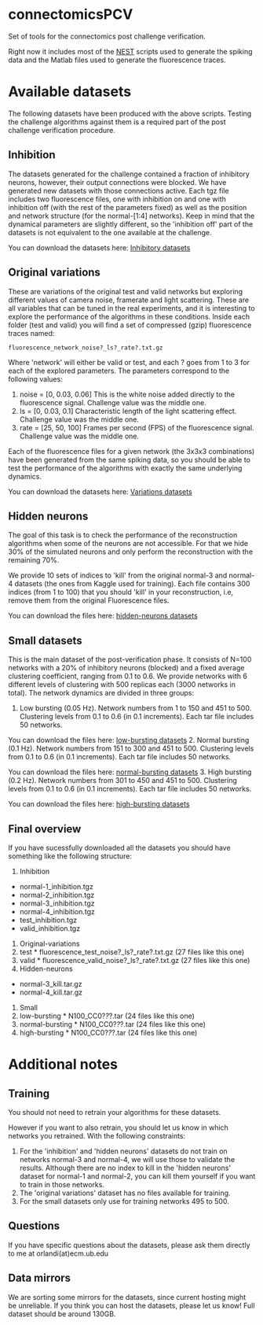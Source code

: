 connectomicsPCV
===============

Set of tools for the connectomics post challenge verification.

Right now it includes most of the [NEST](http://www.nest-initiative.org/) scripts used to generate the spiking data and the Matlab files used to generate the fluorescence traces.

Available datasets
==================
The following datasets have been produced with the above scripts. Testing the challenge algorithms against them is a required part of the post challenge verification procedure.

Inhibition
----------
The datasets generated for the challenge contained a fraction of inhibitory neurons, however, their output connections were blocked. We have generated new datasets with those connections active. Each tgz file includes two fluorescence files, one with inhibition on and one with inhibition off (with the rest of the parameters fixed) as well as the position and network structure (for the normal-[1:4] networks). Keep in mind that the dynamical parameters are slightly different, so the 'inhibition off' part of the datasets is not equivalent to the one available at the challenge.

You can download the datasets here:
[Inhibitory datasets](https://drive.google.com/folderview?id=0B9paVWGXEHk_MW01OW5yUm9HUm8&usp=drive_web)

Original variations
-------------------
These are variations of the original test and valid networks but exploring different values of camera noise, framerate and light scattering. These are all variables that can be tuned in the real experiments, and it is interesting to explore the performance of the algorithms in these conditions.
Inside each folder (test and valid) you will find a set of compressed (gzip) fluorescence traces named:

    fluorescence_network_noise?_ls?_rate?.txt.gz

Where 'network' will either be valid or test, and each ? goes from 1 to 3 for each of the explored parameters. The parameters correspond to the following values:

1. noise = [0, 0.03, 0.06] This is the white noise added directly to the fluorescence signal. Challenge value was the middle one.
2. ls = [0, 0.03, 0.1] Characteristic length of the light scattering effect. Challenge value was the middle one.
3. rate = [25, 50, 100] Frames per second (FPS) of the fluorescence signal. Challenge value was the middle one.

Each of the fluorescence files for a given network (the 3x3x3 combinations) have been generated from the same spiking data, so you should be able to test the performance of the algorithms with exactly the same underlying dynamics.

You can download the datasets here:
[Variations datasets](https://drive.google.com/folderview?id=0B9paVWGXEHk_a1NvY3JtX1VXcHc&usp=drive_web)


Hidden neurons
--------------
The goal of this task is to check the performance of the reconstruction
algorithms when some of the neurons are not accessible. For that we hide
30% of the simulated neurons and only perform the reconstruction with
the remaining 70%.

We provide 10 sets of indices to 'kill' from the original normal-3 and
normal-4 datasets (the ones from Kaggle used for training). Each
file contains 300 indices (from 1 to 100) that you should 'kill' in your
reconstruction, i.e, remove them from the original Fluorescence files.

You can download the files here:
[hidden-neurons datasets](https://drive.google.com/folderview?id=0B9paVWGXEHk_VzdKR1ZtYm50TUE&usp=sharing)


Small datasets
--------------
This is the main dataset of the post-verification phase. It consists of N=100 networks with a 20% of inhibitory neurons (blocked) and a fixed average clustering coefficient, ranging from 0.1 to 0.6. We provide networks with 6 different levels of clustering with 500 replicas each (3000 networks in total). The network dynamics are divided in three groups: 

1. Low bursting (0.05 Hz). Network numbers from 1 to 150 and 451 to 500. Clustering levels from 0.1 to 0.6 (in 0.1 increments). Each tar file includes 50 networks.

  You can download the files here: [low-bursting datasets](https://www.dropbox.com/sh/78py9ldfatxu7lv/AABm0Fa6scBRqhxEwU0pX2w2a?dl=0)
2. Normal bursting (0.1 Hz). Network numbers from 151 to 300 and 451 to 500. Clustering levels from 0.1 to 0.6 (in 0.1 increments). Each tar file includes 50 networks.
  
  You can download the files here: [normal-bursting datasets](https://mega.co.nz/#F!pMogDQhR!XO7zattDsoyNJ7JQ9dzGQg)
3. High bursting (0.2 Hz). Network numbers from 301 to 450 and 451 to 500. Clustering levels from 0.1 to 0.6 (in 0.1 increments). Each tar file includes 50 networks.
  
  You can download the files here: [high-bursting datasets](https://drive.google.com/folderview?id=0B9paVWGXEHk_Zi11WWUzVjc5b1k&usp=sharing)

Final overview
--------------
If you have sucessfully downloaded all the datasets you should have something like the following structure:

1. Inhibition
  * normal-1_inhibition.tgz
  * normal-2_inhibition.tgz
  * normal-3_inhibition.tgz
  * normal-4_inhibition.tgz
  * test_inhibition.tgz
  * valid_inhibition.tgz
1. Original-variations
  1. test
    * fluorescence_test_noise?_ls?_rate?.txt.gz (27 files like this one)
  1. valid
    * fluorescence_valid_noise?_ls?_rate?.txt.gz (27 files like this one)
1. Hidden-neurons
  * normal-3_kill.tar.gz
  * normal-4_kill.tar.gz
1. Small
  1. low-bursting
    * N100_CC0?_?_?.tar (24 files like this one)
  1. normal-bursting
    * N100_CC0?_?_?.tar (24 files like this one)
  1. high-bursting
    * N100_CC0?_?_?.tar (24 files like this one)

Additional notes
================

Training
--------
You should not need to retrain your algorithms for these datasets. 

However if you want to also retrain, you should let us know in which networks you retrained. With the following constraints:
1. For the 'inhibition' and 'hidden neurons' datasets do not train on networks normal-3 and normal-4, we will use those to validate the results. Although there are no index to kill in the 'hidden neurons' dataset for normal-1 and normal-2, you can kill them yourself if you want to train in those networks.
2. The 'original variations' dataset has no files available for training.
3. For the small datasets only use for training networks 495 to 500.

Questions
---------
If you have specific questions about the datasets, please ask them directly to me at orlandi(at)ecm.ub.edu

Data mirrors
------------
We are sorting some mirrors for the datasets, since current hosting might be unreliable. If you think you can host the datasets, please let us know! Full dataset should be around 130GB.




